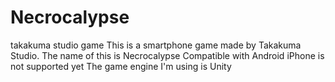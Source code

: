# Necrocalypse
takakuma studio game
This is a smartphone game made by Takakuma Studio.
The name of this is Necrocalypse
Compatible with Android
iPhone is not supported yet
The game engine I'm using is Unity
